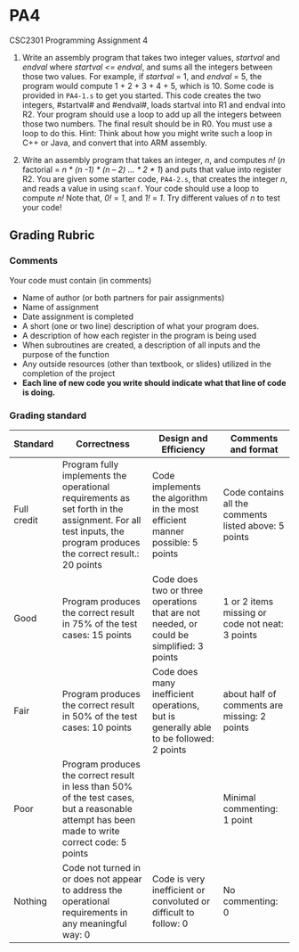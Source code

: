 # PA4
CSC2301 Programming Assignment 4

1. Write an assembly program that takes two integer values, *startval* and *endval* where *startval <= endval*, and sums all the integers between those two values.  For example, if *startval* = 1, and *endval* = 5, the program would compute 1 + 2 + 3 + 4 + 5, which is 10.  Some code is provided in `PA4-1.s` to get you started.  This code creates the two integers, #startval# and #endval#, loads startval into R1 and endval into R2.   Your program should use a loop to add up all the integers between those two numbers.  The final result should be in R0. You must use a loop to do this.  Hint:  Think about how you might write such a loop in C++ or Java, and convert that into ARM assembly.  

2. Write an assembly program that takes an integer, *n*, and computes *n!* (*n* factorial = *n * (n -1) * (n – 2) … * 2 * 1*) and puts that value into register R2.  You are given some starter code, `PA4-2.s`, that creates the integer *n*, and reads a value in using `scanf`.  Your code should use a loop to compute *n!*  Note that, *0!* = *1*, and *1!* = *1*.  Try different values of *n* to test your code!

## Grading Rubric

### Comments
Your code must contain (in comments)
 * Name of author (or both partners for pair assignments)
 * Name of assignment
 * Date assignment is completed
 * A short (one or two line) description of what your program does.
 * A description of how each register in the program is being used
 * When subroutines are created, a description of all inputs and the purpose of the function
 * Any outside resources (other than textbook, or slides) utilized in the completion of the project
 * __Each line of new code you write should indicate what that line of code is doing.__

### Grading standard

| Standard | Correctness | Design and Efficiency | Comments and format |
|----------|-------------|-----------------------|---------------------|
|Full credit|Program fully implements the operational requirements as set forth in the assignment.  For all test inputs, the program produces the correct result.: 20 points | Code implements the algorithm in the most efficient manner possible: 5 points | Code contains all the  comments listed above: 5 points |
| Good | Program produces the correct result in 75% of the test cases: 15 points | Code does two or three operations that are not needed, or could be simplified: 3 points | 1 or 2 items missing or code not neat: 3 points |
| Fair | Program produces the correct result in 50% of the test cases: 10 points | Code does many inefficient operations, but is generally able to be followed:  2 points | about half of comments are missing: 2 points |
| Poor | Program produces the correct result in less than 50% of the test cases, but a reasonable attempt has been made to write correct code: 5 points | | Minimal commenting: 1 point |
| Nothing | Code not turned in or does not appear to address the operational requirements in any meaningful way: 0 | Code is very inefficient or convoluted or difficult to follow: 0 | No commenting: 0 |
